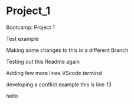 # Project_1
Bootcamp: Project 1

Test example

Making some changes to this in a different Branch

Testing out this Readme again

Adding few more lines VScode terminal

developing a conflict example
this is line 13

hello